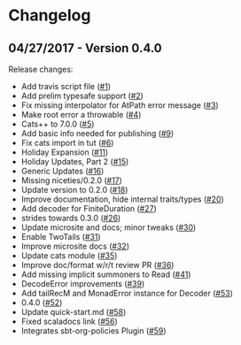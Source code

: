 # Changelog

## 04/27/2017 - Version 0.4.0

Release changes:

* Add travis script file ([#1](https://github.com/47deg/case-classy/pull/1))
* Add prelim typesafe support ([#2](https://github.com/47deg/case-classy/pull/2))
* Fix missing interpolator for AtPath error message ([#3](https://github.com/47deg/case-classy/pull/3))
* Make root error a throwable ([#4](https://github.com/47deg/case-classy/pull/4))
* Cats++ to 7.0.0 ([#5](https://github.com/47deg/case-classy/pull/5))
* Add basic info needed for publishing ([#9](https://github.com/47deg/case-classy/pull/9))
* Fix cats import in tut ([#6](https://github.com/47deg/case-classy/pull/6))
* Holiday Expansion ([#11](https://github.com/47deg/case-classy/pull/11))
* Holiday Updates, Part 2 ([#15](https://github.com/47deg/case-classy/pull/15))
* Generic Updates ([#16](https://github.com/47deg/case-classy/pull/16))
* Missing niceties/0.2.0 ([#17](https://github.com/47deg/case-classy/pull/17))
* Update version to 0.2.0 ([#18](https://github.com/47deg/case-classy/pull/18))
* Improve documentation, hide internal traits/types ([#20](https://github.com/47deg/case-classy/pull/20))
* Add decoder for FiniteDuration ([#27](https://github.com/47deg/case-classy/pull/27))
* strides towards 0.3.0 ([#26](https://github.com/47deg/case-classy/pull/26))
* Update microsite and docs; minor tweaks ([#30](https://github.com/47deg/case-classy/pull/30))
* Enable TwoTails ([#31](https://github.com/47deg/case-classy/pull/31))
* Improve microsite docs ([#32](https://github.com/47deg/case-classy/pull/32))
* Update cats module ([#35](https://github.com/47deg/case-classy/pull/35))
* Improve doc/format w/r/t review PR ([#36](https://github.com/47deg/case-classy/pull/36))
* Add missing implicit summoners to Read ([#41](https://github.com/47deg/case-classy/pull/41))
* DecodeError improvements ([#39](https://github.com/47deg/case-classy/pull/39))
* Add tailRecM and MonadError instance for Decoder ([#53](https://github.com/47deg/case-classy/pull/53))
* 0.4.0 ([#52](https://github.com/47deg/case-classy/pull/52))
* Update quick-start.md ([#58](https://github.com/47deg/case-classy/pull/58))
* Fixed scaladocs link ([#56](https://github.com/47deg/case-classy/pull/56))
* Integrates sbt-org-policies Plugin ([#59](https://github.com/47deg/case-classy/pull/59))